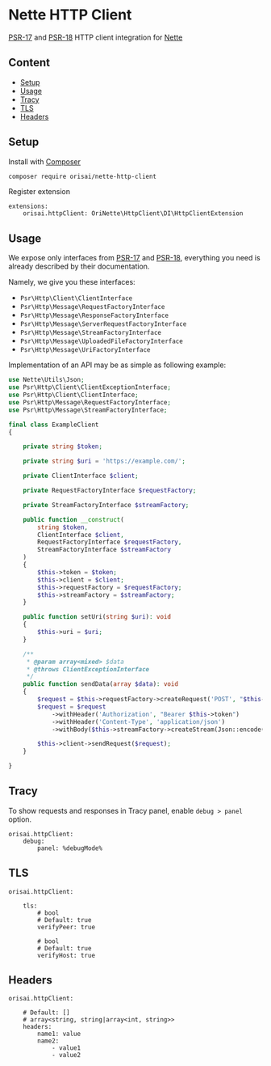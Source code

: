 # Nette HTTP Client

[PSR-17](https://www.php-fig.org/psr/psr-17/) and [PSR-18](https://www.php-fig.org/psr/psr-18/) HTTP client integration
for [Nette](https://nette.org)

## Content

- [Setup](#setup)
- [Usage](#usage)
- [Tracy](#tracy)
- [TLS](#tls)
- [Headers](#headers)

## Setup

Install with [Composer](https://getcomposer.org)

```sh
composer require orisai/nette-http-client
```

Register extension

```neon
extensions:
	orisai.httpClient: OriNette\HttpClient\DI\HttpClientExtension
```

## Usage

We expose only interfaces from [PSR-17](https://www.php-fig.org/psr/psr-17/)
and [PSR-18](https://www.php-fig.org/psr/psr-18/), everything you need is already described by their documentation.

Namely, we give you these interfaces:

- `Psr\Http\Client\ClientInterface`
- `Psr\Http\Message\RequestFactoryInterface`
- `Psr\Http\Message\ResponseFactoryInterface`
- `Psr\Http\Message\ServerRequestFactoryInterface`
- `Psr\Http\Message\StreamFactoryInterface`
- `Psr\Http\Message\UploadedFileFactoryInterface`
- `Psr\Http\Message\UriFactoryInterface`

Implementation of an API may be as simple as following example:

```php
use Nette\Utils\Json;
use Psr\Http\Client\ClientExceptionInterface;
use Psr\Http\Client\ClientInterface;
use Psr\Http\Message\RequestFactoryInterface;
use Psr\Http\Message\StreamFactoryInterface;

final class ExampleClient
{

	private string $token;

	private string $uri = 'https://example.com/';

	private ClientInterface $client;

	private RequestFactoryInterface $requestFactory;

	private StreamFactoryInterface $streamFactory;

	public function __construct(
		string $token,
		ClientInterface $client,
		RequestFactoryInterface $requestFactory,
		StreamFactoryInterface $streamFactory
	)
	{
		$this->token = $token;
		$this->client = $client;
		$this->requestFactory = $requestFactory;
		$this->streamFactory = $streamFactory;
	}

	public function setUri(string $uri): void
	{
		$this->uri = $uri;
	}

	/**
	 * @param array<mixed> $data
	 * @throws ClientExceptionInterface
	 */
	public function sendData(array $data): void
	{
		$request = $this->requestFactory->createRequest('POST', "$this->uri/api/v1/data");
		$request = $request
			->withHeader('Authorization', "Bearer $this->token")
			->withHeader('Content-Type', 'application/json')
			->withBody($this->streamFactory->createStream(Json::encode($data)));

		$this->client->sendRequest($request);
	}

}
```

## Tracy

To show requests and responses in Tracy panel, enable `debug > panel` option.

```neon
orisai.httpClient:
	debug:
		panel: %debugMode%
```

## TLS

```neon
orisai.httpClient:

	tls:
		# bool
		# Default: true
		verifyPeer: true

		# bool
		# Default: true
		verifyHost: true
```

## Headers

```neon
orisai.httpClient:

	# Default: []
	# array<string, string|array<int, string>>
	headers:
		name1: value
		name2:
			- value1
			- value2
```
